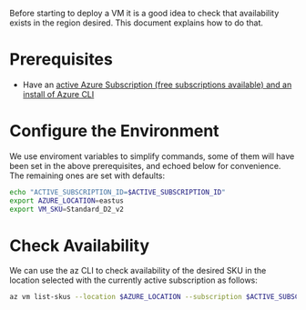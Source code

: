 Before starting to deploy a VM it is a good idea to check that availability exists in the region desired. This document explains how to do that.

# Prerequisites

* Have an [active Azure Subscription (free subscriptions available) and an install of Azure CLI](../Common/Prerequisites-AzureCLIAndSub.md)

# Configure the Environment

We use enviroment variables to simplify commands, some of them will have been set in the above prerequisites, and echoed below for convenience. The remaining ones are set with defaults:

```bash
echo "ACTIVE_SUBSCRIPTION_ID=$ACTIVE_SUBSCRIPTION_ID"
export AZURE_LOCATION=eastus
export VM_SKU=Standard_D2_v2
```

# Check Availability

We can use the az CLI to check availability of the desired SKU in the location selected with the currently active subscription as follows:

```bash
az vm list-skus --location $AZURE_LOCATION --subscription $ACTIVE_SUBSCRIPTION_ID --size $VM_SKU --output table
```
